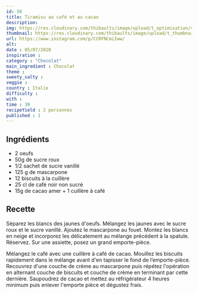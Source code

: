 ```yaml
---
id: 50
title: Tiramisu au café et au cacao
description: 
img: https://res.cloudinary.com/thibaults/image/upload/t_optimisation/v1600460981/Recipes/20200705_tiramisu.jpg
thumbnail: https://res.cloudinary.com/thibaults/image/upload/t_thumbnail_josie/v1600460981/Recipes/20200705_tiramisu.jpg
url: https://www.instagram.com/p/CCRFNCmiIww/
alt: 
date : 05/07/2020
inspiration :
category : "Chocolat"
main_ingredient : Chocolat
theme : 
sweety_salty : 
veggie : 
country : Italie
difficulty :
with : 
time : 30
recipeYield : 2 personnes
published : 1
---
```


## Ingrédients
 - 2 oeufs
 - 50g de sucre roux
 - 1/2 sachet de sucre vanillé
 - 125 g de mascarpone
 - 12 biscuits à la cuillère
 - 25 cl de café noir non sucré
 - 15g de cacao amer + 1 cuillère à café

## Recette
Séparez les blancs des jaunes d'oeufs. Mélangez les jaunes avec le sucre roux et le sucre vanillé. Ajoutez le mascarpone au fouet. Montez les blancs en neige et incorporez les délicatement au mélange précédent à la spatule. Réservez. Sur une assiette, posez un grand emporte-pièce.

Mélangez le café avec une cuillère à café de cacao. Mouillez les biscuits rapidement dans le mélange avant d'en tapisser le fond de l’emporte-pièce. Recouvrez d'une couche de crème au mascarpone puis répétez l'opération en alternant couche de biscuits et couche de crème en terminant par cette dernière. Saupoudrez de cacao et mettez au réfrigérateur 4 heures minimum puis enlever l'emporte pièce et dégustez frais.